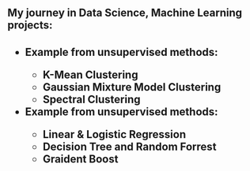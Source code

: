 <h2>My journey in Data Science, Machine Learning projects:<h2>
  <ul>
    <li>Example from unsupervised methods: <a href="KMean Method/README.md"> </a></li>
    <ul>
      <li>K-Mean Clustering  </li>
      <li>Gaussian Mixture Model Clustering</li>
      <li>Spectral Clustering</li>
    </ul>
    <li>Example from unsupervised methods:</li>
    <ul>
      <li>Linear & Logistic Regression</li>
      <li>Decision Tree and Random Forrest</li>
      <li>Graident Boost</li>
    </ul>

</ul>
